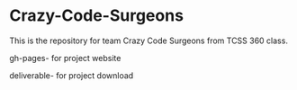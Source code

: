 # Crazy-Code-Surgeons

This is the repository for team Crazy Code Surgeons from TCSS 360 class.

gh-pages- for project website

deliverable- for project download


